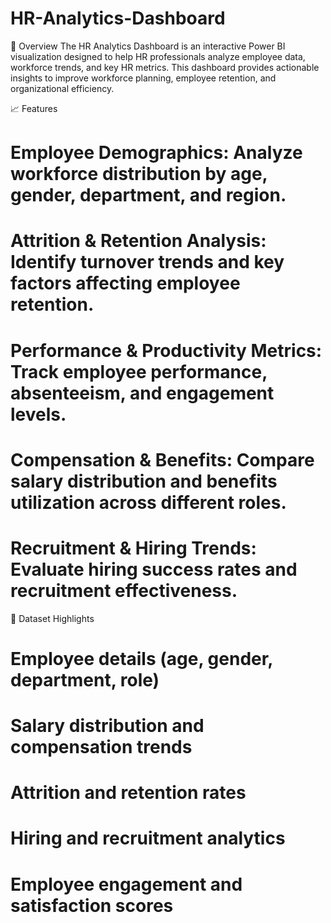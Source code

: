 # HR-Analytics-Dashboard
📌 Overview
The HR Analytics Dashboard is an interactive Power BI visualization designed to help HR professionals analyze employee data, workforce trends, and key HR metrics. This dashboard provides actionable insights to improve workforce planning, employee retention, and organizational efficiency.

📈 Features
# Employee Demographics: Analyze workforce distribution by age, gender, department, and region.
# Attrition & Retention Analysis: Identify turnover trends and key factors affecting employee retention.
# Performance & Productivity Metrics: Track employee performance, absenteeism, and engagement levels.
# Compensation & Benefits: Compare salary distribution and benefits utilization across different roles.
# Recruitment & Hiring Trends: Evaluate hiring success rates and recruitment effectiveness.

📂 Dataset Highlights
# Employee details (age, gender, department, role)
# Salary distribution and compensation trends
# Attrition and retention rates
# Hiring and recruitment analytics
# Employee engagement and satisfaction scores
